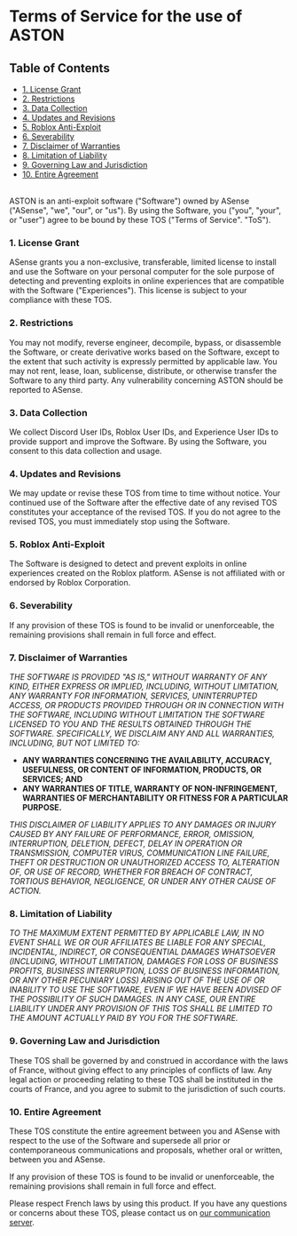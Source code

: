 # **Terms of Service for the use of ASTON**

## **Table of Contents**

<!--ts-->
   * [1. License Grant](#1-license-grant)
   * [2. Restrictions](#2-restrictions)
   * [3. Data Collection](#3-data-collection)
   * [4. Updates and Revisions](#4-updates-and-revisions)
   * [5. Roblox Anti-Exploit](#5-roblox-anti-exploit)
   * [6. Severability](#6-severability)
   * [7. Disclaimer of Warranties](#7-disclaimer-of-warranties)
   * [8. Limitation of Liability](#8-limitation-of-liability)
   * [9. Governing Law and Jurisdiction](#9-governing-law-and-jurisdiction)
   * [10. Entire Agreement](#10-entire-agreement)
<!--te-->
<br>
ASTON is an anti-exploit software ("Software") owned by ASense ("ASense", "we", "our", or "us").
By using the Software, you ("you", "your", or "user") agree to be bound by these TOS ("Terms of Service". "ToS").

### 1. License Grant

ASense grants you a non-exclusive, transferable, limited license to install and use the Software on your personal computer for the sole purpose of detecting and preventing exploits in online experiences that are compatible with the Software ("Experiences"). This license is subject to your compliance with these TOS.

### 2. Restrictions

You may not modify, reverse engineer, decompile, bypass, or disassemble the Software, or create derivative works based on the Software, except to the extent that such activity is expressly permitted by applicable law. You may not rent, lease, loan, sublicense, distribute, or otherwise transfer the Software to any third party. Any vulnerability concerning ASTON should be reported to ASense.

### 3. Data Collection

We collect Discord User IDs, Roblox User IDs, and Experience User IDs to provide support and improve the Software. By using the Software, you consent to this data collection and usage.

### 4. Updates and Revisions

We may update or revise these TOS from time to time without notice. Your continued use of the Software after the effective date of any revised TOS constitutes your acceptance of the revised TOS. If you do not agree to the revised TOS, you must immediately stop using the Software.

### 5. Roblox Anti-Exploit

The Software is designed to detect and prevent exploits in online experiences created on the Roblox platform. ASense is not affiliated with or endorsed by Roblox Corporation.

### 6. Severability

If any provision of these TOS is found to be invalid or unenforceable, the remaining provisions shall remain in full force and effect.

### 7. Disclaimer of Warranties

_THE SOFTWARE IS PROVIDED "AS IS," WITHOUT WARRANTY OF ANY KIND, EITHER EXPRESS OR IMPLIED, INCLUDING, WITHOUT LIMITATION, ANY WARRANTY FOR INFORMATION, SERVICES, UNINTERRUPTED ACCESS, OR PRODUCTS PROVIDED THROUGH OR IN CONNECTION WITH THE SOFTWARE, INCLUDING WITHOUT LIMITATION THE SOFTWARE LICENSED TO YOU AND THE RESULTS OBTAINED THROUGH THE SOFTWARE. SPECIFICALLY, WE DISCLAIM ANY AND ALL WARRANTIES, INCLUDING, BUT NOT LIMITED TO:_

- **ANY WARRANTIES CONCERNING THE AVAILABILITY, ACCURACY, USEFULNESS, OR CONTENT OF INFORMATION, PRODUCTS, OR SERVICES; AND**
- **ANY WARRANTIES OF TITLE, WARRANTY OF NON-INFRINGEMENT, WARRANTIES OF MERCHANTABILITY OR FITNESS FOR A PARTICULAR PURPOSE.**

_THIS DISCLAIMER OF LIABILITY APPLIES TO ANY DAMAGES OR INJURY CAUSED BY ANY FAILURE OF PERFORMANCE, ERROR, OMISSION, INTERRUPTION, DELETION, DEFECT, DELAY IN OPERATION OR TRANSMISSION, COMPUTER VIRUS, COMMUNICATION LINE FAILURE, THEFT OR DESTRUCTION OR UNAUTHORIZED ACCESS TO, ALTERATION OF, OR USE OF RECORD, WHETHER FOR BREACH OF CONTRACT, TORTIOUS BEHAVIOR, NEGLIGENCE, OR UNDER ANY OTHER CAUSE OF ACTION._

### 8. Limitation of Liability

_TO THE MAXIMUM EXTENT PERMITTED BY APPLICABLE LAW, IN NO EVENT SHALL WE OR OUR AFFILIATES BE LIABLE FOR ANY SPECIAL, INCIDENTAL, INDIRECT, OR CONSEQUENTIAL DAMAGES WHATSOEVER (INCLUDING, WITHOUT LIMITATION, DAMAGES FOR LOSS OF BUSINESS PROFITS, BUSINESS INTERRUPTION, LOSS OF BUSINESS INFORMATION, OR ANY OTHER PECUNIARY LOSS) ARISING OUT OF THE USE OF OR INABILITY TO USE THE SOFTWARE, EVEN IF WE HAVE BEEN ADVISED OF THE POSSIBILITY OF SUCH DAMAGES. IN ANY CASE, OUR ENTIRE LIABILITY UNDER ANY PROVISION OF THIS TOS SHALL BE LIMITED TO THE AMOUNT ACTUALLY PAID BY YOU FOR THE SOFTWARE._

### 9. Governing Law and Jurisdiction

These TOS shall be governed by and construed in accordance with the laws of France, without giving effect to any principles of conflicts of law. Any legal action or proceeding relating to these TOS shall be instituted in the courts of France, and you agree to submit to the jurisdiction of such courts.

### 10. Entire Agreement

These TOS constitute the entire agreement between you and ASense with respect to the use of the Software and supersede all prior or contemporaneous communications and proposals, whether oral or written, between you and ASense.

If any provision of these TOS is found to be invalid or unenforceable, the remaining provisions shall remain in full force and effect.

Please respect French laws by using this product. If you have any questions or concerns about these TOS, please contact us on [our communication server](https://dsc.gg/ast0n).
